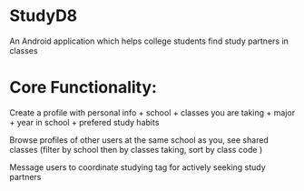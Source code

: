# StudyD8 
An Android application which helps college students find study partners in classes
# Core Functionality:

  Create a profile with personal info + school + classes you are taking + major + year in school + prefered study habits 
  
  Browse profiles of other users at the same school as you, see shared classes (filter by school then by classes taking, sort by class code )
  
  Message users to coordinate studying tag for actively seeking study partners 
